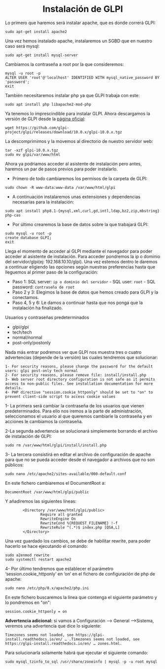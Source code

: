 <h1 align="center">Instalación de GLPI</h1>

Lo primero que haremos será instalar apache, que es donde correrá GLPI:
``` 
sudo apt-get install apache2
```
Una vez hemos instalado apache, instalaremos un SGBD que en nuestro caso será mysql:
``` 
sudo apt-get install mysql-server
```
Cambiamos la contraseña a root por la que consideremos:
```
mysql -u root -p 
ALTER USER 'root'@'localhost' IDENTIFIED WITH mysql_native_password BY 'password';
exit
```

También necesitaremos instalar php ya que GLPI trabaja con este:
```
sudo apt install php libapache2-mod-php
```
Ya tenemos lo imprescindible para instalar GLPI. Ahora descargamos la versión de GLPI desde la <a href="https://glpi-project.org/es/descargar-software/">página oficial</a>:
```
wget https://github.com/glpi-project/glpi/releases/download/10.0.x/glpi-10.0.x.tgz
```
La descomprimimos y la movemos al directorio de nuestro servidor web:
```
tar -xzf glpi-10.0.x.tgz
sudo mv glpi/var/www/html
```
Ahora ya podriamos acceder al asistente de instalación pero antes, haremos un par de pasos previos para poder instalarlo.
- Primero de todo cambiaremos los permisos de la carpeta de GLPI:
```
sudo chown -R www-data:www-data /var/www/html/glpi
```
- A continuación instalaremos unas extensiones y dependencias necesarias para la instalación:
```
sudo apt install php8.1-{mysql,xml,curl,gd,intl,ldap,bz2,zip,mbstring} php-cas
```
- Por último crearemos la base de datos sobre la que trabajará GLPI:
```
sudo mysql -u root -p
create database GLPI;
exit
```

Llega el momento de acceder al GLPI mediante el navegador para poder acceder al asistente de instalación. Para acceder pondremos la ip o dominio del servidor/glpi(ej: 192.168.10.10/glpi). 
Una vez estemos dentro le daremos a continuar eligiendo las opciones según nuestras preferencias hasta que lleguemos al primer paso de la configuración:
- Paso 1: SQL server: ```ip o dominio del servidor``` - SQL user: ```root``` - SQL password: ```contraseña de root```
- Paso 2 y 3: Elegimos la base de datos que hemos creado para GLPI y la conectamos.
- Paso 4, 5 y 6: Le damos a continuar hasta que nos ponga que la instalación ha finalizado.

Usuarios y contraseñas predeterminados
- glpi/glpi
- tech/tech
- normal/normal
- post-only/postonly

Nada más entrar podremos ver que GLPI nos muestra tres o cuatro advertencias (depende de la versión) las cuales tendremos que solucionar:
```
1- For security reasons, please change the password for the default users: glpi post-only tech normal
2- For security reasons, please remove file: install/install.php
3- Web server root directory configuration is not safe as it permits access to non-public files. See installation documentation for more details.
4- PHP directive "session.cookie_httponly" should be set to "on" to prevent client-side script to access cookie values
```
1- La primera será cambiar la contraseña de los usuarios que vienen predeterminados. Para ello nos iremos a la parte de administración, seleccionamos el usuario al que queremos cambiarle la contraseña y en acciones le cambiamos la contraseña.

2-La segunda advertencia se solucionará simplemente borrando el archivo de instalación de GLPI:
```
sudo rm /var/www/html/glpi/install/install.php
```
3- La tercera consistirá en editar el archivo de configuración de apache para que no se pueda acceder desde el navegador a archivos que no son públicos:
```
sudo nano /etc/apache2/sites-available/000-default.conf
```
En este fichero cambiaremos el DocumentRoot a: 
```
DocumentRoot /var/www/html/glpi/public
```
Y añadiremos las siguientes líneas:
```
        <Directory /var/www/html/glpi/public>
                Require all granted
                RewriteEngine On
                RewriteCond %{REQUEST_FILENAME} !-f
                RewriteRule ^(.*)$ index.php [QSA,L]
        </Directory>
```
Una vez guardado los cambios, se debe de habilitar rewrite, para poder hacerlo se hace ejecutando el comando:
```
sudo a2enmod rewrite
sudo systemctl restart apache2
```
4- Por último tendremos que establecer el parámetro ‘session.cookie_httponly’ en ‘on’ en el fichero de configuración de php de apache:
```
sudo nano /etc/php/8.x/apache2/php.ini
```
En este fichero buscaremos la línea que contenga el siguiente parámetro y lo pondremos en "on":
```
session.cookie_httponly = on
```
<b>Advertencia adicional:</b> si vamos a Configuración –> General –>Sistema, veremos una advertencia que dice lo siguiente:
```
Timezones seems not loaded, see https://glpi-install.readthedocs.io/en/ … .Timezones seems not loaded, see https://glpi-install.readthedocs.io/en/ … zones.html.
```
Para solucionarla solamente habrá que ejecutar el siguiente comando:
```
sudo mysql_tzinfo_to_sql /usr/share/zoneinfo | mysql -p -u root mysql
```

